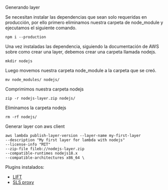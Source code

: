 Generando layer

Se necesitan instalar las dependencias que sean solo requeridas en producción, por ello primero eliminamos nuestra carpeta de node_module y ejecutamos el siguiente comando.

```
npm i --production
```

Una vez instaladas las dependencia, siguiendo la documentación de AWS sobre como crear una layer, debemos crear una carpeta llamada nodejs.

```
mkdir nodejs
```

Luego movemos nuestra carpeta node_module a la carpeta que se creó.

```
mv node_modules/ nodejs/
```

Comprimimos nuestra carpeta nodejs

```
zip -r nodejs-layer.zip nodejs/
```

Eliminamos la carpeta nodejs

```
rm -rf nodejs/
```

Generar layer con aws client

```
aws lambda publish-layer-version --layer-name my-first-layer
--description "My first layer for lambda with nodejs"
--license-info "MIT"
--zip-file fileb://nodejs-layer.zip
--compatible-runtimes nodejs18.x
--compatible-architectures x86_64 \
```

Plugins instalados:

- [LIFT](https://www.serverless.com/plugins/lift)
- [SLS proxy](https://www.serverless.com/plugins/serverless-apigateway-service-proxy#customizing-request-parameters)
